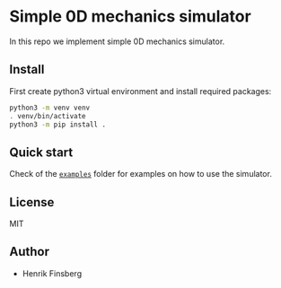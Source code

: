# Simple 0D mechanics simulator

In this repo we implement simple 0D mechanics simulator.

## Install
First create python3 virtual environment and install required packages:
```bash
python3 -m venv venv
. venv/bin/activate
python3 -m pip install .
```

## Quick start
Check of the [`examples`](examples) folder for examples on how to use the simulator.


## License
MIT

## Author
- Henrik Finsberg
